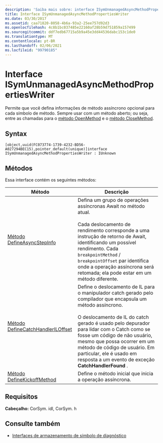 ```yaml
---
description: 'Saiba mais sobre: interface ISymUnmanagedAsyncMethodPropertiesWriter'
title: Interface ISymUnmanagedAsyncMethodPropertiesWriter
ms.date: 03/30/2017
ms.assetid: caa71820-8058-4b6a-93a2-25ee757d92d3
ms.openlocfilehash: 4c8b1bc037485e22160af28b59d751859a157499
ms.sourcegitcommit: ddf7edb67715a5b9a45e3dd44536dabc153c1de0
ms.translationtype: MT
ms.contentlocale: pt-BR
ms.lasthandoff: 02/06/2021
ms.locfileid: "99790185"
---
```

# <a name="isymunmanagedasyncmethodpropertieswriter-interface"></a>Interface ISymUnmanagedAsyncMethodPropertiesWriter

Permite que você defina informações de método assíncrono opcional para cada símbolo de método. Sempre usar com um método aberto; ou seja, entre as chamadas para o [método OpenMethod](isymunmanagedwriter-openmethod-method.md) e o [método CloseMethod](isymunmanagedwriter-closemethod-method.md).  
  
## <a name="syntax"></a>Syntax  
  
```idl  
[object,uuid(FC073774-1739-4232-BD56-A027294BEC15),pointer_default(unique)]interface ISymUnmanagedAsyncMethodPropertiesWriter : IUnknown  
```  
  
## <a name="methods"></a>Métodos  

 Essa interface contém os seguintes métodos:  
  
|Método|Descrição|  
|------------|-----------------|  
|[Método DefineAsyncStepInfo](isymunmanagedasyncmethodpropertieswriter-defineasyncstepinfo-method.md)|Defina um grupo de operações assíncronas Await no método atual.<br /><br /> Cada deslocamento de rendimento corresponde a uma instrução de retorno de Await, identificando um possível rendimento. Cada `breakpointMethod` / `breakpointOffset` par identifica onde a operação assíncrona será retomada; ela pode estar em um método diferente.|  
|[Método DefineCatchHandlerILOffset](isymunmanagedasyncmethodpropertieswriter-definecatchhandleriloffset-method.md)|Define o deslocamento de IL para o manipulador catch gerado pelo compilador que encapsula um método assíncrono.<br /><br /> O deslocamento de IL do catch gerado é usado pelo depurador para lidar com o Catch como se fosse um código de não usuário, mesmo que possa ocorrer em um método de código de usuário. Em particular, ele é usado em resposta a um evento de exceção **CatchHandlerFound** .|  
|[Método DefineKickoffMethod](isymunmanagedasyncmethodpropertieswriter-definekickoffmethod-method.md)|Define o método inicial que inicia a operação assíncrona.|  
  
## <a name="requirements"></a>Requisitos  

 **Cabeçalho:** CorSym. idl, CorSym. h  
  
## <a name="see-also"></a>Consulte também

- [Interfaces de armazenamento de símbolo de diagnóstico](diagnostics-symbol-store-interfaces.md)
